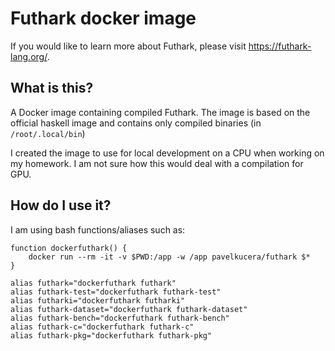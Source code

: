 # Futhark docker image

If you would like to learn more about Futhark, please visit https://futhark-lang.org/.

## What is this?

A Docker image containing compiled Futhark. The image is based on the official haskell image and contains only compiled binaries (in `/root/.local/bin`)

I created the image to use for local development on a CPU when working on my homework. I am not sure how this would deal with a compilation for GPU.

## How do I use it?

I am using bash functions/aliases such as:
```
function dockerfuthark() {
    docker run --rm -it -v $PWD:/app -w /app pavelkucera/futhark $*
}

alias futhark="dockerfuthark futhark"
alias futhark-test="dockerfuthark futhark-test"
alias futharki="dockerfuthark futharki"
alias futhark-dataset="dockerfuthark futhark-dataset"
alias futhark-bench="dockerfuthark futhark-bench"
alias futhark-c="dockerfuthark futhark-c"
alias futhark-pkg="dockerfuthark futhark-pkg"
```